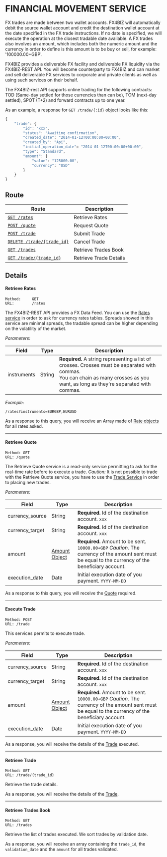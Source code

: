# FINANCIAL MOVEMENT SERVICE #

FX trades are made between two wallet accounts. FX4BIZ will automatically debit the source wallet account and credit the destination wallet account at the date specified in the FX trade instructions. If no date is specified, we will execute the operation at the closest tradable date available. A FX trades also involves an amount, which includes both the numeric amount and the currency in order to define is this amount is to be buy or sell, for example: '100000.00+GBP'.

FX4BIZ provides a deliverable FX facility and deliverable FX liquidity via the FX4BIZ-REST API. You will become counterparty to FX4BIZ and can market and sell deliverable FX services to corporate and private clients as well as using such services on their behalf.

The FX4BIZ-rest API supports online trading for the following contracts: TOD (Same-day settled for those currencies than can be), TOM (next-day settled), SPOT (T+2) and forward contracts up to one year. 

As an example, a response for `GET /trade/{:id}` object looks like this:
```js
{
    "trade": {
        "id": "xxx",
        "status": "Awaiting confirmation",
        "created_date": "2014-01-12T00:00:00+00:00",
        "created_by": "Api",
        "initial_operation_date"= "2014-01-12T00:00:00+00:00",
        "type": "Standard",
        "amount": {
            "value": "125000.00",
            "currency": "USD"
        }
    }
}
```
## Route ##

| Route | Description |
|-------|-------------|
| [`GET /rates`](#get-rates) | Retrieve Rates |
| [`POST /quote`](#get-quote) | Request Quote |
| [`POST /trade`](#get-trade) | Submit Trade |
| [`DELETE /trade/{trade_id}`](#cancel-trade) | Cancel Trade |
| [`GET /trades`](#get-trade-book) | Retrieve Trades Book |
| [`GET /trade/{trade_id}`](#get-trade-details) | Retrieve Trade Details |

## Details ##

#### <a id="get-rates"></a> Retrieve Rates ####

```
Method: 	GET
URL: 		/rates
```
The FX4BIZ-REST API provides a FX Data Feed. You can use the [Rates service](../objects/objects.md#rate_object) in order to ask for currency rates tables. Spreads showed in this service are minimal spreads, the tradable spread can be higher depending on the volatility of the market.

*Parameters:*

| Field | Type | Description |
|-------|------|-------------|
| instruments | String | **Required.** A string representing a list of crosses. Crosses must be separated with commas. <br />You can chain as many crosses as you want, as long as they're separated with commas. |

*Example:*
```
/rates?instruments=EURGBP,EURUSD
```

As a response to this query, you will receive an Array made of [Rate objects](../objects/objects.md#rate_object) for all rates asked.

<hr />

#### <a id="get-quote"></a> Retrieve Quote ####

```
Method: GET
URL: /quote
```
The Retrieve Quote service is a read-only service permitting to ask for the real-time rate before to execute a trade. 
*Caution:* It is not possible to trade with the Retrieve Quote service, you have to use the [Trade Service](#submit-trade) in order to placing new trades. 

*Parameters:*

| Field | Type | Description |
|-------|------|-------------|
| currency_source | String | **Required.** Id of the destination account. `xxx` |
| currency_target | String | **Required.** Id of the destination account. `xxx` |
| amount | [Amount Object](../objects/objects.md#amount_object) | **Required.** Amount to be sent. `10000.00+GBP` *Caution.* The currency of the amount sent must be equal to the currency of the beneficiary account. |
| execution_date | Date | Initial execution date of you payment. `YYYY-MM-DD` |

As a response to this query, you will receive the [Quote](../objects/objects.md#quote_object) required.

<hr />

#### <a id="submit-trade"></a> Execute Trade ####

```
Method: POST
URL: /trade
```
This services permits to execute trade.

*Parameters:*

| Field | Type | Description |
|-------|------|-------------|
| currency_source | String | **Required.** Id of the destination account. `xxx` |
| currency_target | String | **Required.** Id of the destination account. `xxx` |
| amount | [Amount Object](../objects/objects.md#amount_object) | **Required.** Amount to be sent. `10000.00+GBP` *Caution.* The currency of the amount sent must be equal to the currency of the beneficiary account. |
| execution_date | Date | Initial execution date of you payment. `YYYY-MM-DD` |

As a response, you will receive the details of the [Trade](../objects/objects.md#trade_object) executed.

<hr />

#### <a id="get-trade"></a> Retrieve Trade ####

```
Method: GET
URL: /trade/{trade_id}
```
Retrieve the trade details.

As a response, you will receive the details of the [Trade](../objects/objects.md#trade_object).

<hr />

#### <a id="get-trades"></a> Retrieve Trades Book ####

```
Method: GET
URL: /trades
```
Retrieve the list of trades executed. We sort trades by validation date.

As a response, you will receive an array containing the `trade_id`, the `validation_date` and the `amount` for all trades validated.
